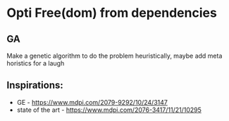 # Opti Free(dom) from dependencies

## GA
Make a genetic algorithm to do the problem heuristically, maybe add meta horistics for a laugh

## Inspirations:
- GE - https://www.mdpi.com/2079-9292/10/24/3147
- state of the art - https://www.mdpi.com/2076-3417/11/21/10295
